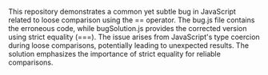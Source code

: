 This repository demonstrates a common yet subtle bug in JavaScript related to loose comparison using the == operator. The bug.js file contains the erroneous code, while bugSolution.js provides the corrected version using strict equality (===).  The issue arises from JavaScript's type coercion during loose comparisons, potentially leading to unexpected results. The solution emphasizes the importance of strict equality for reliable comparisons.